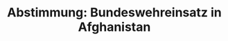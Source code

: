 ---
abstimmung:
  abstimmung: 3
  bundestagssitzung: 218
  legislaturperiode: 19
categories:
- Todo
data:
- title: Abstimmungsergebnis 20210325_3-data.pdf
  url: /res/2021-btw/abstimmungsergebnisse/20210325_3-data.pdf
- title: Abstimmungsergebnis 20210325_3_xls-data.xlsx
  url: /res/2021-btw/abstimmungsergebnisse/20210325_3_xls-data.xlsx
- title: Abstimmungsergebnis 20210325_3_xls-data.csv
  url: /res/2021-btw/abstimmungsergebnisse/csv/20210325_3_xls-data.csv
ergebnis:
  afd:
    enthaltung: 0
    gesamt: 88
    ja: 0
    nein: 75
    nichtabgegeben: 13
    ungueltig: 0
  bü90/gr:
    enthaltung: 14
    gesamt: 67
    ja: 14
    nein: 32
    nichtabgegeben: 7
    ungueltig: 0
  cdu/csu:
    enthaltung: 0
    gesamt: 244
    ja: 224
    nein: 0
    nichtabgegeben: 20
    ungueltig: 0
  die linke.:
    enthaltung: 0
    gesamt: 69
    ja: 0
    nein: 56
    nichtabgegeben: 13
    ungueltig: 0
  fdp:
    enthaltung: 5
    gesamt: 80
    ja: 68
    nein: 2
    nichtabgegeben: 5
    ungueltig: 0
  file: 20210325_3_xls-data.xlsx
  fraktionslos:
    enthaltung: 0
    gesamt: 8
    ja: 0
    nein: 4
    nichtabgegeben: 4
    ungueltig: 0
  spd:
    enthaltung: 2
    gesamt: 152
    ja: 126
    nein: 7
    nichtabgegeben: 17
    ungueltig: 0
layout: abstimmung
links:
- title: Link zu bundestag.de
  url: https://www.bundestag.de/parlament/plenum/abstimmung/abstimmung?id=719
preview: 'Deutscher Bundestag


  218. Sitzung des Deutschen Bundestages

  am Donnerstag, 25. März 2021


  Endgültiges Ergebnis der Namentlichen Abstimmung Nr. 3


  Beschlussempfehlung des Auswärtigen Ausschusses (3. Ausschuss)

  zu dem Antrag der Bundesregierung

  Fortsetzung der Beteiligung bewaffneter deutscher Streitkräfte am NATO-geführten
  Einsatz

  Resolute Support für die Ausbildung, Beratung und Unterstützung der afghanischen

  nationalen Verteidigungs- und Sicherheitskräfte in Afghanistan

  Drs. 19/26916 und 19/27840'
tags:
- Todo
title: 'Abstimmung: Bundeswehreinsatz in Afghanistan'
---